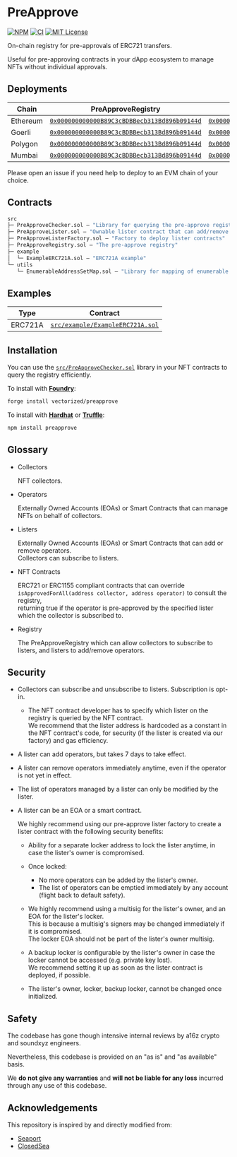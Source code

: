 # PreApprove

[![NPM][npm-shield]][npm-url]
[![CI][ci-shield]][ci-url]
[![MIT License][license-shield]][license-url]

On-chain registry for pre-approvals of ERC721 transfers.

Useful for pre-approving contracts in your dApp ecosystem to manage NFTs without individual approvals.

## Deployments

| Chain | PreApproveRegistry | PreApproveListerFactory |
|---|---|---|
| Ethereum | [`0x000000000000B89C3cBDBBecb313Bd896b09144d`](https://etherscan.io/address/0x000000000000B89C3cBDBBecb313Bd896b09144d) | [`0x000000002f8c58a122F28C7CC8d644227a8FBa06`](https://etherscan.io/address/0x000000002f8c58a122F28C7CC8d644227a8FBa06) |
| Goerli | [`0x000000000000B89C3cBDBBecb313Bd896b09144d`](https://goerli.etherscan.io/address/0x000000000000B89C3cBDBBecb313Bd896b09144d) | [`0x000000002f8c58a122F28C7CC8d644227a8FBa06`](https://goerli.etherscan.io/address/0x000000002f8c58a122F28C7CC8d644227a8FBa06) |
| Polygon | [`0x000000000000B89C3cBDBBecb313Bd896b09144d`](https://polygonscan.com/address/0x000000000000B89C3cBDBBecb313Bd896b09144d) | [`0x000000002f8c58a122F28C7CC8d644227a8FBa06`](https://polygonscan.com/address/0x000000002f8c58a122F28C7CC8d644227a8FBa06) |
| Mumbai | [`0x000000000000B89C3cBDBBecb313Bd896b09144d`](https://mumbai.polygonscan.com/address/0x000000000000B89C3cBDBBecb313Bd896b09144d) | [`0x000000002f8c58a122F28C7CC8d644227a8FBa06`](https://mumbai.polygonscan.com/address/0x000000002f8c58a122F28C7CC8d644227a8FBa06) |


Please open an issue if you need help to deploy to an EVM chain of your choice.

## Contracts

```ml
src
├─ PreApproveChecker.sol — "Library for querying the pre-approve registry efficiently"
├─ PreApproveLister.sol — "Ownable lister contract that can add/remove operators"
├─ PreApproveListerFactory.sol — "Factory to deploy lister contracts"
├─ PreApproveRegistry.sol — "The pre-approve registry"
├─ example
│  └─ ExampleERC721A.sol — "ERC721A example"
└─ utils
   └─ EnumerableAddressSetMap.sol — "Library for mapping of enumerable sets"
``` 

## Examples

| Type | Contract |
|---|---|
| ERC721A | [`src/example/ExampleERC721A.sol`](./src/example/ExampleERC721A.sol) |


## Installation

You can use the [`src/PreApproveChecker.sol`](./src/PreApproveChecker.sol) library in your NFT contracts to query the registry efficiently.

To install with [**Foundry**](https://github.com/gakonst/foundry):

```sh
forge install vectorized/preapprove
```

To install with [**Hardhat**](https://github.com/nomiclabs/hardhat) or [**Truffle**](https://github.com/trufflesuite/truffle):

```sh
npm install preapprove
```

## Glossary

- Collectors

  NFT collectors.

- Operators 

  Externally Owned Accounts (EOAs) or Smart Contracts that can manage NFTs on behalf of collectors. 

- Listers

  Externally Owned Accounts (EOAs) or Smart Contracts that can add or remove operators.  
  Collectors can subscribe to listers. 

- NFT Contracts

  ERC721 or ERC1155 compliant contracts that can override  
  `isApprovedForAll(address collector, address operator)` to consult the registry,  
  returning true if the operator is pre-approved by the specified lister which the collector is subscribed to.

- Registry

  The PreApproveRegistry which can allow collectors to subscribe to listers, and listers to add/remove operators. 

## Security

- Collectors can subscribe and unsubscribe to listers. Subscription is opt-in.  

  - The NFT contract developer has to specify which lister on the registry is queried by the NFT contract.  
    We recommend that the lister address is hardcoded as a constant in the NFT contract's code, for security (if the lister is created via our factory) and gas efficiency.

- A lister can add operators, but takes 7 days to take effect. 

- A lister can remove operators immediately anytime, even if the operator is not yet in effect.

- The list of operators managed by a lister can only be modified by the lister.

- A lister can be an EOA or a smart contract.   

  We highly recommend using our pre-approve lister factory to create a lister contract with the following security benefits:  

    - Ability for a separate locker address to lock the lister anytime, in case the lister's owner is compromised.

    - Once locked:
      - No more operators can be added by the lister's owner.
      - The list of operators can be emptied immediately by any account (flight back to default safety).

    - We highly recommend using a multisig for the lister's owner, and an EOA for the lister's locker.   
      This is because a multisig's signers may be changed immediately if it is compromised.   
      The locker EOA should not be part of the lister's owner multisig.

    - A backup locker is configurable by the lister's owner in case the locker cannot be accessed (e.g. private key lost).   
      We recommend setting it up as soon as the lister contract is deployed, if possible.

    - The lister's owner, locker, backup locker, cannot be changed once initialized.

## Safety

The codebase has gone though intensive internal reviews by a16z crypto and soundxyz engineers.

Nevertheless, this codebase is provided on an "as is" and "as available" basis.

We **do not give any warranties** and **will not be liable for any loss** incurred through any use of this codebase.

## Acknowledgements

This repository is inspired by and directly modified from:

- [Seaport](https://github.com/ProjectOpenSea/seaport)
- [ClosedSea](https://github.com/vectorized/closedsea)


[npm-shield]: https://img.shields.io/npm/v/preapprove.svg
[npm-url]: https://www.npmjs.com/package/preapprove

[ci-shield]: https://img.shields.io/github/actions/workflow/status/vectorized/preapprove/ci.yml?label=build&branch=main
[ci-url]: https://github.com/vectorized/preapprove/actions/workflows/ci.yml

[license-shield]: https://img.shields.io/badge/License-MIT-green.svg
[license-url]: https://github.com/vectorized/preapprove/blob/main/LICENSE.txt

